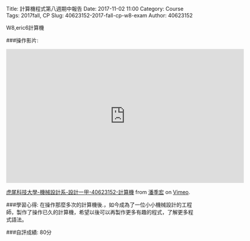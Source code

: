 Title: 計算機程式第八週期中報告
Date: 2017-11-02 11:00
Category: Course
Tags: 2017fall, CP
Slug: 40623152-2017-fall-cp-w8-exam
Author: 40623152

W8,eric6計算機

<!-- PELICAN_END_SUMMARY -->

###操作影片:
<iframe src="https://player.vimeo.com/video/241886647" width="640" height="360" frameborder="0" webkitallowfullscreen mozallowfullscreen allowfullscreen></iframe>
<p><a href="https://vimeo.com/241886647">虎尾科技大學-機械設計系-設計一甲-40623152-計算機</a> from <a href="https://vimeo.com/user73426130">潘季宏</a> on <a href="https://vimeo.com">Vimeo</a>.</p>

###學習心得:
在操作那麼多次的計算機後.，如今成為了一位小小機械設計的工程師，製作了操作已久的計算機，希望以後可以再製作更多有趣的程式，了解更多程式語法。

###自評成績:
80分